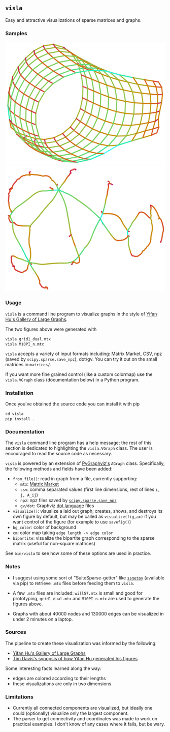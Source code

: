 
## `visla`
Easy and attractive visualizations of sparse matrices and graphs.

### Samples
![](data/images/grid1_dual.png)
![](data/images/M10PI_n.png)


### Usage
`visla` is a command line program to visualize graphs in the style of [Yifan Hu's Gallery of Large Graphs](http://yifanhu.net/GALLERY/GRAPHS/index.html).

The two figures above were generated with
```
visla grid1_dual.mtx
visla M10PI_n.mtx
```

`visla` accepts a variety of input formats including: Matrix Market, CSV, npz (saved by `scipy.sparse.save_npz`), dot/gv.
You can try it out on the small matrices in `matrices/`.

If you want more fine grained control (like a custom colormap) use the `visla.VGraph` class (documentation below) in a Python program.


### Installation
Once you've obtained the source code you can install it with pip
```
cd visla
pip install .
```

### Documentation
The `visla` command line program has a help message; the rest of this section is dedicated to highlighting the `visla.VGraph` class.
The user is encouraged to read the source code as necessary.

`visla` is powered by an extension of [PyGraphviz's](https://pygraphviz.github.io/documentation/stable/) `AGraph` class.
Specifically, the following methods and fields have been added:
- `from_file()`: read in graph from a file, currently supporting:
  - `mtx`: [Matrix Market](https://math.nist.gov/MatrixMarket/formats.html)
  - `csv`: comma separated values (first line dimensions, rest of lines `i, j, A_ij`)
  - `npz`: npz files saved by [`scipy.sparse.save_npz`](https://docs.scipy.org/doc/scipy/reference/generated/scipy.sparse.save_npz.html)
  - `gv/dot`: Graphviz [dot language](https://graphviz.org/docs/outputs/canon/) files 
- `visualize()`: visualize a laid out graph; creates, shows, and destroys its own figure by default, but may be called as `visualize(fig,ax)` if you want control of the figure (for example to use `savefig()`)
- `bg_color`: color of background
- `cm`: color map taking `edge length -> edge color`
- `bipartite`: visualize the bipartite graph corresponding to the sparse matrix (useful for non-square matrices)

See `bin/visla` to see how some of these options are used in practice.


### Notes

- I suggest using some sort of "SuiteSparse-getter" like [`ssgetpy`](https://github.com/drdarshan/ssgetpy) (available via pip) to retrieve `.mtx` files before feeding them to `visla`.

- A few `.mtx` files are included: `will57.mtx` is small and good for prototyping, `grid1_dual.mtx` and `M10PI_n.mtx` are used to generate the figures above.

- Graphs with about 40000 nodes and 130000 edges can be visualized in under 2 minutes on a laptop.


### Sources

The pipeline to create these visualization was informed by the following:
- [Yifan Hu's Gallery of Large Graphs](http://yifanhu.net/GALLERY/GRAPHS/index.html)
- [Tim Davis's synopsis of how Yifan Hu generated his figures](https://people.engr.tamu.edu/davis/matrices.html)

Some interesting facts learned along the way:
- edges are colored according to their lengths
- these visualizations are only in two dimensions


### Limitations

- Currently all connected components are visualized, but ideally one could (optionally) visualize only the largest component.
- The parser to get connectivity and coordinates was made to work on practical examples.
  I don't know of any cases where it fails, but be wary.

